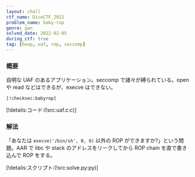 ```yaml
---
layout: chall
ctf_name: DiceCTF_2022
problem_name: baby-rop
genre: pwn
solved_date: 2022-02-05
during_ctf: true
tag: [heap, uaf, rop, seccomp]
---
```


### 概要

自明な UAF のあるアプリケーション。seccomp で諸々が縛られている。open や read などはできるが、execve はできない。

```
[!checksec:babyrop]
```

[!details:コード:(!src:uaf.c:c)]

### 解法

「あなたは `execve('/bin/sh', 0, 0)` 以外の ROP ができますか?」という問題。AAR で libc や stack のアドレスをリークしてから ROP chain を直で書き込んで ROP をする。

[!details:スクリプト:(!src:solve.py:py)]
